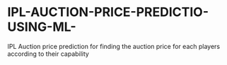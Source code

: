 # IPL-AUCTION-PRICE-PREDICTIO-USING-ML-
IPL Auction price prediction for finding the auction price for each players according to their capability

